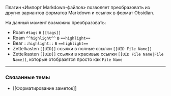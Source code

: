 Плагин «Импорт Markdown-файлов» позволяет преобразовать из других вариантов форматов Markdown и ссылок в формат Obsidian.

На данный момент возможно преобразовать:

- Roam `#tags` в `[[tags]]`
- Roam `^^highlight^^` в `==highlight==`
- Bear `::highlight::` в `==highlight==`
- Zettelkasten `[[UID]]` ссылки в полные ссылки `[[UID File Name]]`
- Zettelkasten `[[UID]]` ссылки в красивые ссылки `[[UID File Name|File Name]]`, которые отобразятся просто как `File Name`

---

### Связанные темы

- [[Форматирование заметок]]
